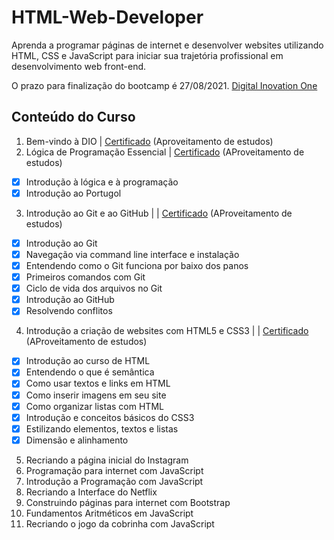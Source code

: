 # HTML-Web-Developer

Aprenda a programar páginas de internet e desenvolver websites utilizando HTML, CSS e JavaScript para iniciar sua trajetória profissional em desenvolvimento web front-end.


O prazo para finalização do bootcamp é 27/08/2021.
<a href="https://web.digitalinnovation.one/track/html-web-developer?tab=path">Digital Inovation One</a>

  
## Conteúdo do Curso
  
  
1. Bem-vindo à DIO | <a href="https://certificates.digitalinnovation.one/FC383395">Certificado</a> (Aproveitamento de estudos)
2. Lógica de Programação Essencial | <a href="https://certificates.digitalinnovation.one/E652CC53">Certificado</a> (AProveitamento de estudos)
  - [x] Introdução à lógica e à programação
  - [x] Introdução ao Portugol
3. Introdução ao Git e ao GitHub | | <a href="https://certificates.digitalinnovation.one/FDDB10F1">Certificado</a> (AProveitamento de estudos)
  - [x] Introdução ao Git
  - [x] Navegação via command line interface e instalação
  - [x] Entendendo como o Git funciona por baixo dos panos
  - [x] Primeiros comandos com Git
  - [x] Ciclo de vida dos arquivos no Git
  - [x] Introdução ao GitHub
  - [x] Resolvendo conflitos
4. Introdução a criação de websites com HTML5 e CSS3 | | <a href="https://certificates.digitalinnovation.one/31BC49E0">Certificado</a> (AProveitamento de estudos)
  - [x] Introdução ao curso de HTML
  - [x]  Entendendo o que é semântica
  - [x]  Como usar textos e links em HTML
  - [x]  Como inserir imagens em seu site
  - [x]  Como organizar listas com HTML
  - [x]  Introdução e conceitos básicos do CSS3
  - [x]  Estilizando elementos, textos e listas
  - [x]  Dimensão e alinhamento
5. Recriando a página inicial do Instagram
6. Programação para internet com JavaScript
7. Introdução a Programação com JavaScript
8. Recriando a Interface do Netflix
9. Construindo páginas para internet com Bootstrap
10. Fundamentos Aritméticos em JavaScript
11. Recriando o jogo da cobrinha com JavaScript

